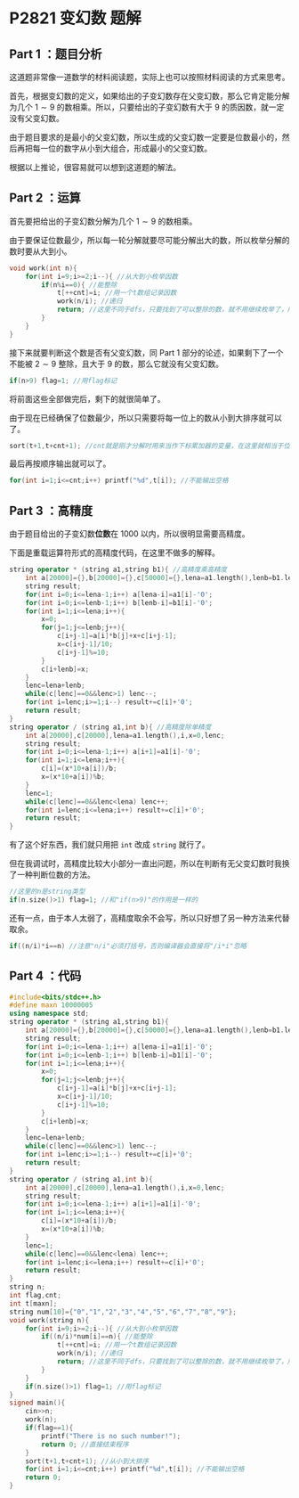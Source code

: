 # P2821 变幻数 题解

## Part 1 ：题目分析
这道题非常像一道数学的材料阅读题，实际上也可以按照材料阅读的方式来思考。

首先，根据变幻数的定义，如果给出的子变幻数存在父变幻数，那么它肯定能分解为几个 $1\sim9$ 的数相乘。所以，只要给出的子变幻数有大于 $9$ 的质因数，就一定没有父变幻数。

由于题目要求的是最小的父变幻数，所以生成的父变幻数一定要是位数最小的，然后再把每一位的数字从小到大组合，形成最小的父变幻数。

根据以上推论，很容易就可以想到这道题的解法。
## Part 2 ：运算
首先要把给出的子变幻数分解为几个 $1\sim9$ 的数相乘。

由于要保证位数最少，所以每一轮分解就要尽可能分解出大的数，所以枚举分解的数时要从大到小。
```cpp
void work(int n){
	for(int i=9;i>=2;i--){ //从大到小枚举因数
		if(n%i==0){ //能整除 
			t[++cnt]=i; //用一个t数组记录因数 
			work(n/i); //递归 
			return; //这里不同于dfs，只要找到了可以整除的数，就不用继续枚举了，所以要return 
		}
	}
}
```
接下来就要判断这个数是否有父变幻数，同 Part 1 部分的论述，如果剩下了一个不能被 $2\sim9$ 整除，且大于 $9$ 的数，那么它就没有父变幻数。
```cpp
if(n>9) flag=1; //用flag标记 
```
将前面这些全部做完后，剩下的就很简单了。

由于现在已经确保了位数最少，所以只需要将每一位上的数从小到大排序就可以了。
```cpp
sort(t+1,t+cnt+1); //cnt就是刚才分解时用来当作下标累加器的变量，在这里就相当于位数
```
最后再按顺序输出就可以了。
```cpp
for(int i=1;i<=cnt;i++) printf("%d",t[i]); //不能输出空格
```
## Part 3 ：高精度
由于题目给出的子变幻数**位数**在 $1000$ 以内，所以很明显需要高精度。

下面是重载运算符形式的高精度代码，在这里不做多的解释。
```cpp
string operator * (string a1,string b1){ //高精度乘高精度
    int a[20000]={},b[20000]={},c[50000]={},lena=a1.length(),lenb=b1.length(),lenc,i,j,x;
    string result;
    for(int i=0;i<=lena-1;i++) a[lena-i]=a1[i]-'0';
    for(int i=0;i<=lenb-1;i++) b[lenb-i]=b1[i]-'0';
    for(int i=1;i<=lena;i++){
        x=0;
        for(j=1;j<=lenb;j++){
            c[i+j-1]=a[i]*b[j]+x+c[i+j-1];
            x=c[i+j-1]/10;
            c[i+j-1]%=10;
        }
        c[i+lenb]=x;
    }
	lenc=lena+lenb;
	while(c[lenc]==0&&lenc>1) lenc--;
    for(int i=lenc;i>=1;i--) result+=c[i]+'0';
    return result;
}
string operator / (string a1,int b){ //高精度除单精度
    int a[20000],c[20000],lena=a1.length(),i,x=0,lenc;
    string result;
  	for(int i=0;i<=lena-1;i++) a[i+1]=a1[i]-'0';
    for(int i=1;i<=lena;i++){
        c[i]=(x*10+a[i])/b;
        x=(x*10+a[i])%b;
    }
    lenc=1;
    while(c[lenc]==0&&lenc<lena) lenc++;
    for(int i=lenc;i<=lena;i++) result+=c[i]+'0';
    return result;
}
```
有了这个好东西，我们就只用把 ```int``` 改成 ```string``` 就行了。

但在我调试时，高精度比较大小部分一直出问题，所以在判断有无父变幻数时我换了一种判断位数的方法。
```cpp
//这里的n是string类型
if(n.size()>1) flag=1; //和"if(n>9)"的作用是一样的
```
还有一点，由于本人太弱了，高精度取余不会写，所以只好想了另一种方法来代替取余。
```cpp
if((n/i)*i==n) //注意"n/i"必须打括号，否则编译器会直接将"/i*i"忽略
```

## Part 4 ：代码
```cpp
#include<bits/stdc++.h>
#define maxn 10000005
using namespace std;
string operator * (string a1,string b1){
    int a[20000]={},b[20000]={},c[50000]={},lena=a1.length(),lenb=b1.length(),lenc,i,j,x;
    string result;
    for(int i=0;i<=lena-1;i++) a[lena-i]=a1[i]-'0';
    for(int i=0;i<=lenb-1;i++) b[lenb-i]=b1[i]-'0';
    for(int i=1;i<=lena;i++){
        x=0;
        for(j=1;j<=lenb;j++){
            c[i+j-1]=a[i]*b[j]+x+c[i+j-1];
            x=c[i+j-1]/10;
            c[i+j-1]%=10;
        }
        c[i+lenb]=x;
    }
	lenc=lena+lenb;
	while(c[lenc]==0&&lenc>1) lenc--;
    for(int i=lenc;i>=1;i--) result+=c[i]+'0';
    return result;
}
string operator / (string a1,int b){
    int a[20000],c[20000],lena=a1.length(),i,x=0,lenc;
    string result;
  	for(int i=0;i<=lena-1;i++) a[i+1]=a1[i]-'0';
    for(int i=1;i<=lena;i++){
        c[i]=(x*10+a[i])/b;
        x=(x*10+a[i])%b;
    }
    lenc=1;
    while(c[lenc]==0&&lenc<lena) lenc++;
    for(int i=lenc;i<=lena;i++) result+=c[i]+'0';
    return result;
}
string n;
int flag,cnt;
int t[maxn];
string num[10]={"0","1","2","3","4","5","6","7","8","9"};
void work(string n){
	for(int i=9;i>=2;i--){ //从大到小枚举因数
		if((n/i)*num[i]==n){ //能整除 
			t[++cnt]=i; //用一个t数组记录因数 
			work(n/i); //递归 
			return; //这里不同于dfs，只要找到了可以整除的数，就不用继续枚举了，所以要return 
		}
	}
	if(n.size()>1) flag=1; //用flag标记 
}
signed main(){
	cin>>n;
	work(n);
	if(flag==1){
		printf("There is no such number!");
		return 0; //直接结束程序 
	}
	sort(t+1,t+cnt+1); //从小到大排序 
	for(int i=1;i<=cnt;i++) printf("%d",t[i]); //不能输出空格 
	return 0;
}
```
